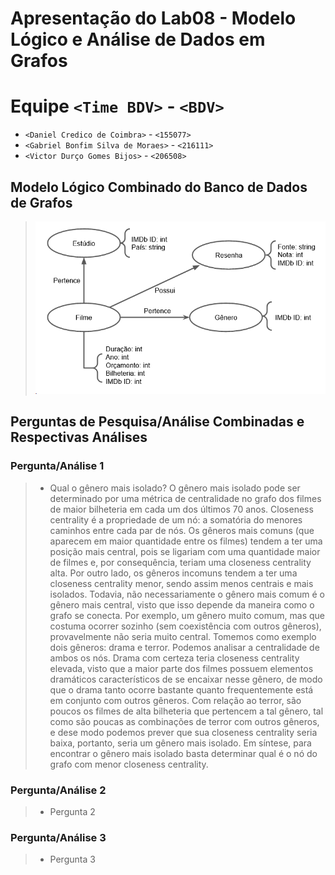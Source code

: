 
# Apresentação do Lab08 - Modelo Lógico e Análise de Dados em Grafos

# Equipe `<Time BDV>` - `<BDV>`
* `<Daniel Credico de Coimbra>` - `<155077>`
* `<Gabriel Bonfim Silva de Moraes>` - `<216111>`
* `<Victor Durço Gomes Bijos>` - `<206508>`

## Modelo Lógico Combinado do Banco de Dados de Grafos
> ![Modelo Lógico de Grafos](images/modelo-logico.png)

## Perguntas de Pesquisa/Análise Combinadas e Respectivas Análises


### Pergunta/Análise 1
> * Qual o gênero mais isolado?
> O gênero mais isolado pode ser determinado por uma métrica de centralidade no grafo dos filmes de maior bilheteria em cada um dos últimos 70 anos.
	Closeness centrality é a propriedade de um nó: a somatória do menores caminhos entre cada par de nós. Os gêneros mais comuns (que aparecem em maior quantidade entre os filmes) tendem a ter uma posição mais central, pois se ligariam com uma quantidade maior de filmes e, por consequência, teriam uma closeness centrality alta. Por outro lado, os gêneros incomuns tendem a ter uma closeness centrality menor, sendo assim menos centrais e mais isolados.
Todavia, não necessariamente o gênero mais comum é o gênero mais central, visto que isso depende da maneira como o grafo se conecta. Por exemplo, um gênero muito comum, mas que costuma ocorrer sozinho (sem coexistência com outros gêneros), provavelmente não seria muito central. Tomemos como exemplo dois gêneros: drama e terror. Podemos analisar a centralidade de ambos os nós. Drama com certeza teria closeness centrality elevada, visto que a maior parte dos filmes possuem elementos dramáticos característicos de se encaixar nesse gênero, de modo que o drama tanto ocorre bastante quanto frequentemente está em conjunto com outros gêneros. Com relação ao terror, são poucos os filmes de alta bilheteria que pertencem a tal gênero, tal como são poucas as combinações de terror com outros gêneros, e dese modo podemos prever que sua closeness centrality seria baixa, portanto, seria um gênero mais isolado.
Em síntese, para encontrar o gênero mais isolado basta determinar qual é o nó do grafo com menor closeness centrality.



### Pergunta/Análise 2
> * Pergunta 2

### Pergunta/Análise 3
> * Pergunta 3
